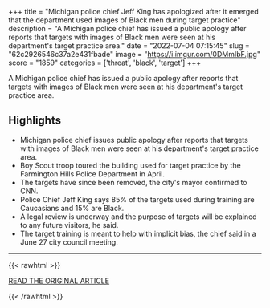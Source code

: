 +++
title = "Michigan police chief Jeff King has apologized after it emerged that the department used images of Black men during target practice"
description = "A Michigan police chief has issued a public apology after reports that targets with images of Black men were seen at his department's target practice area."
date = "2022-07-04 07:15:45"
slug = "62c2926546c37a2e431fbade"
image = "https://i.imgur.com/0DMmIbF.jpg"
score = "1859"
categories = ['threat', 'black', 'target']
+++

A Michigan police chief has issued a public apology after reports that targets with images of Black men were seen at his department's target practice area.

## Highlights

- Michigan police chief issues public apology after reports that targets with images of Black men were seen at his department's target practice area.
- Boy Scout troop toured the building used for target practice by the Farmington Hills Police Department in April.
- The targets have since been removed, the city's mayor confirmed to CNN.
- Police Chief Jeff King says 85% of the targets used during training are Caucasians and 15% are Black.
- A legal review is underway and the purpose of targets will be explained to any future visitors, he said.
- The target training is meant to help with implicit bias, the chief said in a June 27 city council meeting.

---

{{< rawhtml >}}
  <p class="article-category">
    <a target="_blank" href="https://www.cnn.com/2022/07/03/us/farmington-hills-police-department-black-target/index.html">READ THE ORIGINAL ARTICLE</a>
  </p>
{{< /rawhtml >}}
